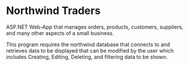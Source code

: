 # Northwind Traders
ASP.NET Web-App that manages orders, products, customers, suppliers, and many other aspects of a small business.

This program requires the northwind database that connects to and retrieves data to be displayed that can be modified by the user which includes Creating, Editing, Deleting, and filtering data to be shown.
